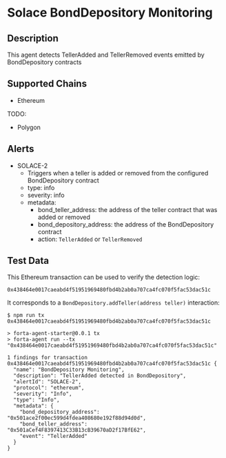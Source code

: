 # Solace BondDepository Monitoring


## Description

This agent detects TellerAdded and TellerRemoved events emitted by BondDepository contracts

## Supported Chains

- Ethereum

TODO:
- Polygon

## Alerts

- SOLACE-2
  - Triggers when a teller is added or removed from the configured BondDepository contract
  - type: info
  - severity: info
  - metadata:
    - bond_teller_address: the address of the teller contract that was added or removed
    - bond_depository_address: the address of the BondDepository contract
    - action: `TellerAdded` or `TellerRemoved`

## Test Data

This Ethereum transaction can be used to verify the detection logic:

`0x438464e0017caeabd4f51951969480fbd4b2ab0a707ca4fc070f5fac53dac51c`

It corresponds to a `BondDepository.addTeller(address teller)` interaction:

```
$ npm run tx 0x438464e0017caeabd4f51951969480fbd4b2ab0a707ca4fc070f5fac53dac51c

> forta-agent-starter@0.0.1 tx
> forta-agent run --tx "0x438464e0017caeabd4f51951969480fbd4b2ab0a707ca4fc070f5fac53dac51c"

1 findings for transaction 0x438464e0017caeabd4f51951969480fbd4b2ab0a707ca4fc070f5fac53dac51c {
  "name": "BondDepository Monitoring",
  "description": "TellerAdded detected in BondDepository",
  "alertId": "SOLACE-2",
  "protocol": "ethereum",
  "severity": "Info",
  "type": "Info",
  "metadata": {
    "bond_depository_address": "0x501ace2f00ec599d4fdea408680e192f88d94d0d",
    "bond_teller_address": "0x501aCef4F8397413C33B13cB39670aD2f17BfE62",
    "event": "TellerAdded"
  }
}
```
